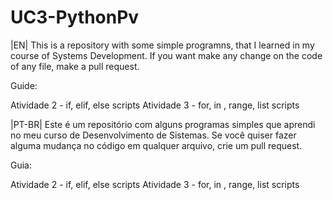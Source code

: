 # UC3-PythonPv

|EN| 
  This is a repository with some simple programns, that I learned in my course of Systems Development.
  If you want make any change on the code of any file, make a pull request.

  Guide:

  Atividade 2 - if, elif, else scripts
  Atividade 3 - for, in , range, list scripts

|PT-BR|
  Este é um repositório com alguns programas simples que aprendi no meu curso de Desenvolvimento de Sistemas.
  Se você quiser fazer alguma mudança no código em qualquer arquivo, crie um pull request.

  Guia:

  Atividade 2 - if, elif, else scripts
  Atividade 3 - for, in , range, list scripts